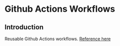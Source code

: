 # Github Actions Workflows

## Introduction

Reusable Github Actions workflows. [Reference here](https://docs.github.com/en/actions/learn-github-actions/reusing-workflows#calling-a-reusable-workflow)
